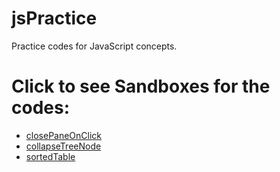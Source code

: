 # jsPractice
Practice codes for JavaScript concepts.


# Click to see Sandboxes for the codes:
* [closePaneOnClick](https://embed.plnkr.co/iS1xujrMBUzLnm0NnZVi/)
* [collapseTreeNode](https://embed.plnkr.co/WEuXVe0FKUXmdGdVlaa8/)
* [sortedTable](https://embed.plnkr.co/eDf2PZzlFsKy3dB1a8Dy/)
